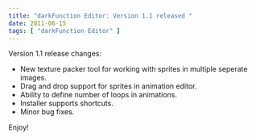 ```yaml
---
title: "darkFunction Editor: Version 1.1 released "
date: 2011-06-15
tags: [ "darkFunction Editor" ]
---
```


Version 1.1 release changes:

 - New texture packer tool for working with sprites in multiple seperate images.
 - Drag and drop support for sprites in animation editor.
 - Ability to define number of loops in animations.
 - Installer supports shortcuts.
 - Minor bug fixes.

Enjoy!
